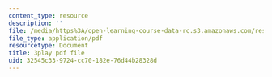 ```yaml
---
content_type: resource
description: ''
file: /media/https%3A/open-learning-course-data-rc.s3.amazonaws.com/res-18-007-calculus-revisited-multivariable-calculus-fall-2011/32545c339724cc70182e76d44b28328d_Brmq13Waa_Y.pdf
file_type: application/pdf
resourcetype: Document
title: 3play pdf file
uid: 32545c33-9724-cc70-182e-76d44b28328d
---
```

